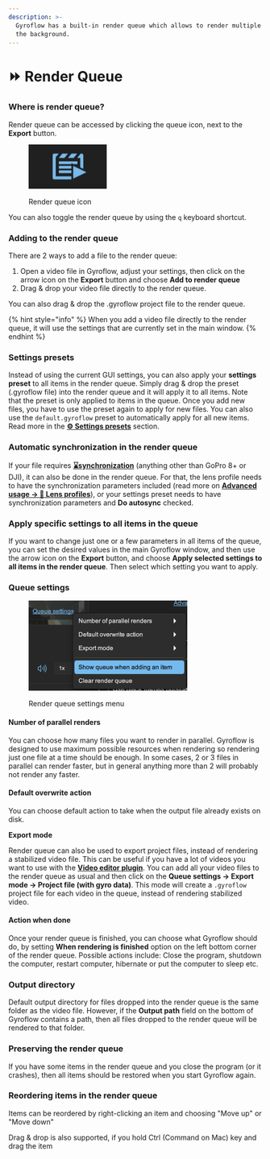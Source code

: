 ```yaml
---
description: >-
  Gyroflow has a built-in render queue which allows to render multiple files in
  the background.
---
```


# ⏩ Render Queue

### Where is render queue?

Render queue can be accessed by clicking the queue icon, next to the **Export** button.

<figure><img src="../.gitbook/assets/render_queue_icon.png" alt=""><figcaption><p>Render queue icon</p></figcaption></figure>

You can also toggle the render queue by using the `q` keyboard shortcut.

### Adding to the render queue

There are 2 ways to add a file to the render queue:

1. Open a video file in Gyroflow, adjust your settings, then click on the arrow icon on the **Export** button and choose **Add to render queue**
2. Drag & drop your video file directly to the render queue.

You can also drag & drop the .gyroflow project file to the render queue.

{% hint style="info" %}
When you add a video file directly to the render queue, it will use the settings that are currently set in the main window.
{% endhint %}

### Settings presets

Instead of using the current GUI settings, you can also apply your **settings preset** to all items in the render queue. Simply drag & drop the preset (.gyroflow file) into the render queue and it will apply it to all items. Note that the preset is only applied to items in the queue. Once you add new files, you have to use the preset again to apply for new files. You can also use the `default.gyroflow` preset to automatically apply for all new items. Read more in the [**⚙ Settings presets**](render-queue.md#settings-presets) section.

### Automatic synchronization in the render queue

If your file requires [**⌛synchronization**](../getting-started/basic-usage/synchronization.md) (anything other than GoPro 8+ or DJI), it can also be done in the render queue. For that, the lens profile needs to have the synchronization parameters included (read more on [**Advanced usage -> 🔭 Lens profiles**](lens-profiles.md)), or your settings preset needs to have synchronization parameters and **Do autosync** checked.

### Apply specific settings to all items in the queue

If you want to change just one or a few parameters in all items of the queue, you can set the desired values in the main Gyroflow window, and then use the arrow icon on the **Export** button, and choose **Apply selected settings to all items in the render queue**. Then select which setting you want to apply.

### Queue settings

<figure><img src="../.gitbook/assets/queue_settings_menu.png" alt=""><figcaption><p>Render queue settings menu</p></figcaption></figure>

#### Number of parallel renders

You can choose how many files you want to render in parallel. Gyroflow is designed to use maximum possible resources when rendering so rendering just one file at a time should be enough. In some cases, 2 or 3 files in parallel can render faster, but in general anything more than 2 will probably not render any faster.

#### Default overwrite action

You can choose default action to take when the output file already exists on disk.

**Export mode**

Render queue can also be used to export project files, instead of rendering a stabilized video file. This can be useful if you have a lot of videos you want to use with the [**Video editor plugin**](../video-editor-plugins/general-plugin-workflow.md). You can add all your video files to the render queue as usual and then click on the **Queue settings -> Export mode -> Project file (with gyro data)**. This mode will create a `.gyroflow` project file for each video in the queue, instead of rendering stabilized video.

#### Action when done

Once your render queue is finished, you can choose what Gyroflow should do, by setting **When rendering is finished** option on the left bottom corner of the render queue. Possible actions include: Close the program, shutdown the computer, restart computer, hibernate or put the computer to sleep etc.

### Output directory

Default output directory for files dropped into the render queue is the same folder as the video file. However, if the **Output path** field on the bottom of Gyroflow contains a path, then all files dropped to the render queue will be rendered to that folder.

### Preserving the render queue

If you have some items in the render queue and you close the program (or it crashes), then all items should be restored when you start Gyroflow again.

### Reordering items in the render queue

Items can be reordered by right-clicking an item and choosing "Move up" or "Move down"

Drag & drop is also supported, if you hold Ctrl (Command on Mac) key and drag the item
